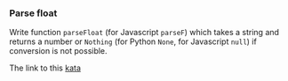 ### Parse float

Write function `parseFloat` (for Javascript `parseF`) which takes a string and returns a number or `Nothing` (for Python `None`, for Javascript `null`) if conversion is not possible.  

The link to this [kata](https://www.codewars.com/kata/parse-float/javascript)
